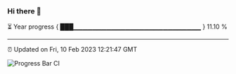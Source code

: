 ### Hi there 👋

⏳ Year progress { ███▁▁▁▁▁▁▁▁▁▁▁▁▁▁▁▁▁▁▁▁▁▁▁▁▁▁▁ } 11.10 %

---

⏰ Updated on Fri, 10 Feb 2023 12:21:47 GMT

![Progress Bar CI](https://github.com/liununu/liununu/workflows/Progress%20Bar%20CI/badge.svg)

